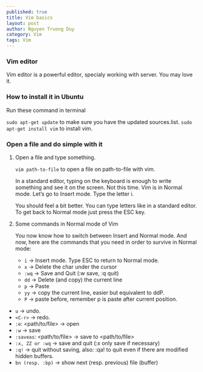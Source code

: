 ```yaml
---
published: true
title: Vim basics
layout: post
author: Nguyen Truong Duy
category: Vim
tags: Vim
---
```


### Vim editor
Vim editor is a powerful editor, specialy working with server. You may love it.

### How to install it in Ubuntu
Run these command in terminal

```	sudo apt-get update	``` to make sure you have the updated sources.list. 
```	sudo apt-get install vim ``` to install vim.

### Open a file and do simple with it

1. Open a file and type something.

	``` vim path-to-file ``` to open a file on path-to-file with vim.

	In a standard editor, typing on the keyboard is enough to write something and see it on the screen. Not this time. Vim is in Normal mode. Let’s go to Insert mode. Type the letter i.

	You should feel a bit better. You can type letters like in a standard editor. To get back to Normal mode just press the ESC key.

2. Some commands in Normal mode of Vim

	You now know how to switch between Insert and Normal mode. And now, here are the commands that you need in order to survive in Normal mode:

	*	``` i ``` → Insert mode. Type ESC to return to Normal mode.
	* ``` x ``` → Delete the char under the cursor
	* ``` :wq ``` → Save and Quit (:w save, :q quit)
	* ``` dd ``` → Delete (and copy) the current line
	* ``` p ``` → Paste
	* ``` yy ``` → copy the current line, easier but equivalent to ddP.
	* ``` P ``` → paste before, remember p is paste after current position.
  * ``` u ``` → undo.
  * ``` <C-r> ``` → redo.
  * ``` :e ```: <path/to/file> → open
  * ``` :w ``` → save
  * ``` :saveas ```: <path/to/file> → save to <path/to/file>
  * ``` :x, ZZ or :wq ``` → save and quit (:x only save if necessary)
  * ``` :q! ``` → quit without saving, also: :qa! to quit even if there are modified hidden buffers.
  * ``` bn (resp. :bp) ``` → show next (resp. previous) file (buffer)

